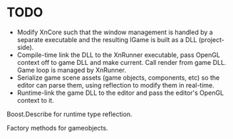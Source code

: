 # TODO

- Modify XnCore such that the window management is handled by a separate executable and the resulting IGame is built as a DLL (project-side).
- Compile-time link the DLL to the XnRunner executable, pass OpenGL context off to game DLL and make current. Call render from game DLL. Game loop is managed by XnRunner.
- Serialize game scene assets (game objects, components, etc) so the editor can parse them, using reflection to modify them in real-time.
- Runtime-link the game DLL to the editor and pass the editor's OpenGL context to it.

Boost.Describe for runtime type reflection.

Factory methods for gameobjects.